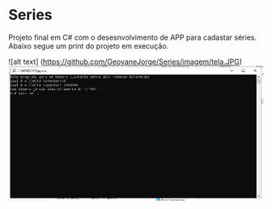 # Series

Projeto final em C# com o desesnvolvimento de APP para cadastar séries. Abaixo segue um print do projeto em execução.

![alt text] (https://github.com/GeovaneJorge/Series/imagem/tela.JPG)
![alt text](https://github.com/GeovaneJorge/Gerador_de_Numeros/blob/master/print/Print_1.JPG)


